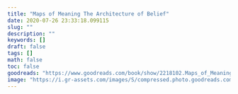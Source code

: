 ```yaml
---
title: "Maps of Meaning The Architecture of Belief"
date: 2020-07-26 23:33:18.099115
slug: ""
description: ""
keywords: []
draft: false
tags: []
math: false
toc: false
goodreads: "https://www.goodreads.com/book/show/2218102.Maps_of_Meaning"
image: "https://i.gr-assets.com/images/S/compressed.photo.goodreads.com/books/1364057072l/2218102._SX98_.jpg"
---
```

